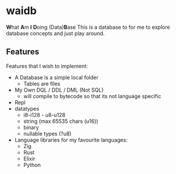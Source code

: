 # waidb
**W**hat **A**m **I** **D**oing (Data)**B**ase
This is a database to for me to explore database concepts and just play around.
## Features
Features that I wish to implement:
- A Database is a simple local folder
  - Tables are files
- My Own DQL / DDL / DML (Not SQL)
  - will compile to bytecode so that its not language specific
- Repl
- datatypes
  - i8-i128 - u8-u128
  - string (max 65535 chars (u16))
  - binary
  - nullable types (?u8)
- Language libraries for my favourite languages:
  - Zig
  - Rust
  - Elixir
  - Python
